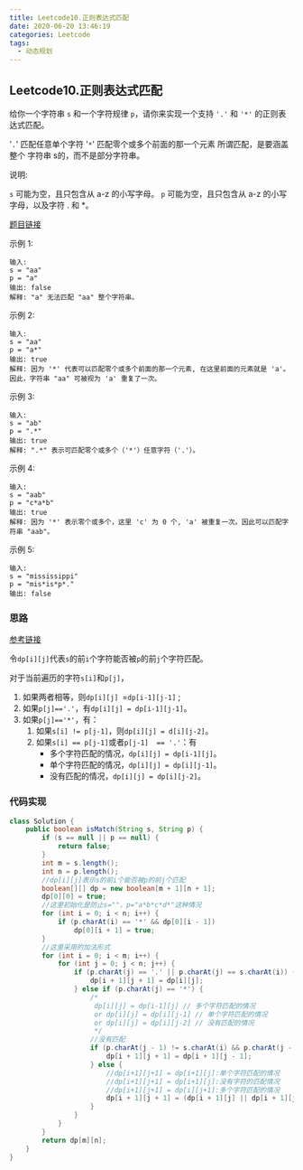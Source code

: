```yaml
---
title: Leetcode10.正则表达式匹配
date: 2020-06-20 13:46:19
categories: Leetcode
tags:
  - 动态规划
---
```


## Leetcode10.正则表达式匹配

给你一个字符串 `s` 和一个字符规律 `p`，请你来实现一个支持 `'.'` 和 `'*'` 的正则表达式匹配。

'`.`' 匹配任意单个字符
'`*`' 匹配零个或多个前面的那一个元素
所谓匹配，是要涵盖 整个 字符串 s的，而不是部分字符串。

说明:

`s` 可能为空，且只包含从 a-z 的小写字母。
`p` 可能为空，且只包含从 a-z 的小写字母，以及字符 . 和 *。

[题目链接](https://leetcode-cn.com/problems/regular-expression-matching)

<!--more-->

示例 1:

```
输入:
s = "aa"
p = "a"
输出: false
解释: "a" 无法匹配 "aa" 整个字符串。
```



示例 2:

```
输入:
s = "aa"
p = "a*"
输出: true
解释: 因为 '*' 代表可以匹配零个或多个前面的那一个元素, 在这里前面的元素就是 'a'。因此，字符串 "aa" 可被视为 'a' 重复了一次。
```



示例 3:

```
输入:
s = "ab"
p = ".*"
输出: true
解释: ".*" 表示可匹配零个或多个（'*'）任意字符（'.'）。
```



示例 4:

```
输入:
s = "aab"
p = "c*a*b"
输出: true
解释: 因为 '*' 表示零个或多个，这里 'c' 为 0 个, 'a' 被重复一次。因此可以匹配字符串 "aab"。
```



示例 5:

```
输入:
s = "mississippi"
p = "mis*is*p*."
输出: false
```



### 思路

[参考链接](https://leetcode-cn.com/problems/regular-expression-matching/solution/dong-tai-gui-hua-zen-yao-cong-0kai-shi-si-kao-da-b/)

令`dp[i][j]`代表`s`的前`i`个字符能否被`p`的前`j`个字符匹配。

对于当前遍历的字符`s[i]`和`p[j]`，

1. 如果两者相等，则`dp[i][j] `=`dp[i-1][j-1]` ;
2. 如果`p[j]=='.'`，有`dp[i][j] = dp[i-1][j-1]`。
3. 如果`p[j]=='*'`，有：
   1. 如果`s[i] != p[j-1]`，则`dp[i][j] = d[i][j-2]`。
   2. 如果`s[i] == p[j-1]`或者`p[j-1]  == '.'`：有
      - 多个字符匹配的情况，`dp[i][j] = dp[i-1][j]`。
      - 单个字符匹配的情况，`dp[i][j] = dp[i][j-1]`。
      - 没有匹配的情况，`dp[i][j] = dp[i][j-2]`。

### 代码实现

```java
class Solution {
    public boolean isMatch(String s, String p) {
        if (s == null || p == null) {
            return false;
        }
        int m = s.length();
        int n = p.length();
        //dp[i][j]表示s的前i个能否被p的前j个匹配
        boolean[][] dp = new boolean[m + 1][n + 1];
        dp[0][0] = true;
        //这里初始化是防止s=""，p="a*b*c*d*"这种情况
        for (int i = 0; i < n; i++) {
            if (p.charAt(i) == '*' && dp[0][i - 1])
                dp[0][i + 1] = true;
        }
        //这里采用的加法形式
        for (int i = 0; i < m; i++) {
            for (int j = 0; j < n; j++) {
                if (p.charAt(j) == '.' || p.charAt(j) == s.charAt(i)) {
                    dp[i + 1][j + 1] = dp[i][j];
                } else if (p.charAt(j) == '*') {
                    /*
                     dp[i][j] = dp[i-1][j] // 多个字符匹配的情况
                     or dp[i][j] = dp[i][j-1] // 单个字符匹配的情况
                     or dp[i][j] = dp[i][j-2] // 没有匹配的情况
                     */
                    //没有匹配
                    if (p.charAt(j - 1) != s.charAt(i) && p.charAt(j - 1) != '.') {
                        dp[i + 1][j + 1] = dp[i + 1][j - 1];
                    } else {
                        //dp[i+1][j+1] = dp[i+1][j]:单个字符匹配的情况
                        //dp[i+1][j+1] = dp[i+1][j]:没有字符的匹配情况
                        //dp[i+1][j+1] = dp[i][j+1]:多个字符匹配的情况
                        dp[i + 1][j + 1] = (dp[i + 1][j] || dp[i + 1][j - 1] || dp[i][j + 1]);
                    }
                }
            }
        }
        return dp[m][n];
    }
}
```



